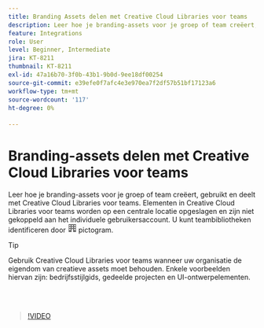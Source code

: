 ```yaml
---
title: Branding Assets delen met Creative Cloud Libraries voor teams
description: Leer hoe je branding-assets voor je groep of team creëert, gebruikt en deelt met Creative Cloud Libraries voor teams
feature: Integrations
role: User
level: Beginner, Intermediate
jira: KT-8211
thumbnail: KT-8211
exl-id: 47a16b70-3f0b-43b1-9b0d-9ee18df00254
source-git-commit: e39efe0f7afc4e3e970ea7f2df57b51bf17123a6
workflow-type: tm+mt
source-wordcount: '117'
ht-degree: 0%

---
```


# Branding-assets delen met Creative Cloud Libraries voor teams

Leer hoe je branding-assets voor je groep of team creëert, gebruikt en deelt met Creative Cloud Libraries voor teams. Elementen in Creative Cloud Libraries voor teams worden op een centrale locatie opgeslagen en zijn niet gekoppeld aan het individuele gebruikersaccount. U kunt teambibliotheken identificeren door ![afbeelding samenstellen](assets/Smock_Building_18_N.png) pictogram.

>[!TIP]
>
>Gebruik Creative Cloud Libraries voor teams wanneer uw organisatie de eigendom van creatieve assets moet behouden. Enkele voorbeelden hiervan zijn: bedrijfsstijlgids, gedeelde projecten en UI-ontwerpelementen.

<br> 

>[!VIDEO](https://video.tv.adobe.com/v/335333?hidetitle=true)
